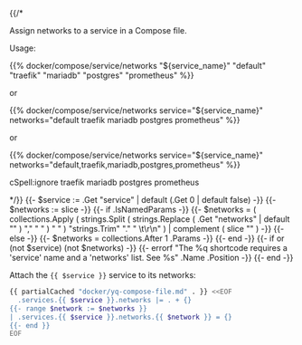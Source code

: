 {{/*

Assign networks to a service in a Compose file.

Usage:

  {{% docker/compose/service/networks "${service_name}" "default" "traefik"
    "mariadb" "postgres" "prometheus" %}}

or

  {{% docker/compose/service/networks service="${service_name}"
    networks="default traefik mariadb postgres prometheus" %}}

or

  {{% docker/compose/service/networks service="${service_name}"
    networks="default,traefik,mariadb,postgres,prometheus" %}}

cSpell:ignore traefik mariadb postgres prometheus

*/}}
{{- $service := .Get "service" | default (.Get 0 | default false) -}}
{{- $networks := slice -}}
{{- if .IsNamedParams -}}
  {{- $networks = ( collections.Apply
    ( strings.Split
      ( strings.Replace ( .Get "networks" | default "" ) "," " " )
      " "
    )
    "strings.Trim" "." " \t\r\n" ) | complement ( slice "" )
  -}}
{{- else -}}
  {{- $networks = collections.After 1 .Params -}}
{{- end -}}
{{- if or (not $service) (not $networks) -}}
  {{-
    errorf
    "The %q shortcode requires a 'service' name and a 'networks' list. See %s"
    .Name .Position
  -}}
{{- end -}}

Attach the `{{ $service }}` service to its networks:

```bash
{{ partialCached "docker/yq-compose-file.md" . }} <<EOF
  .services.{{ $service }}.networks |= . + {}
{{- range $network := $networks }}
| .services.{{ $service }}.networks.{{ $network }} = {}
{{- end }}
EOF
```
